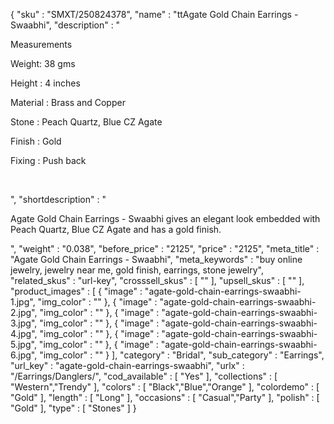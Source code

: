 {
  "sku" : "SMXT/250824378",
  "name" : "ttAgate Gold Chain Earrings - Swaabhi",
  "description" : "<p>Measurements</p> <p>Weight: 38&nbsp;gms</p> <p>Height : 4&nbsp;inches</p> <p>Material : Brass and Copper</p> <p>Stone : Peach Quartz, Blue CZ Agate&nbsp;</p> <p>Finish : Gold</p> <p>Fixing : Push back</p> <p>&nbsp;</p>",
  "shortdescription" : "<p>Agate Gold Chain Earrings - Swaabhi gives an elegant look embedded with Peach Quartz, Blue CZ Agate and has a gold finish.</p>",
  "weight" : "0.038",
  "before_price" : "2125",
  "price" : "2125",
  "meta_title" : "Agate Gold Chain Earrings - Swaabhi",
  "meta_keywords" : "buy online jewelry, jewelry near me, gold finish, earrings, stone jewelry",
  "related_skus" : "url-key",
  "crosssell_skus" : [ "" ],
  "upsell_skus" : [ "" ],
  "product_images" : [ {
    "image" : "agate-gold-chain-earrings-swaabhi-1.jpg",
    "img_color" : ""
  }, {
    "image" : "agate-gold-chain-earrings-swaabhi-2.jpg",
    "img_color" : ""
  }, {
    "image" : "agate-gold-chain-earrings-swaabhi-3.jpg",
    "img_color" : ""
  }, {
    "image" : "agate-gold-chain-earrings-swaabhi-4.jpg",
    "img_color" : ""
  }, {
    "image" : "agate-gold-chain-earrings-swaabhi-5.jpg",
    "img_color" : ""
  }, {
    "image" : "agate-gold-chain-earrings-swaabhi-6.jpg",
    "img_color" : ""
  } ],
  "category" : "Bridal",
  "sub_category" : "Earrings",
  "url_key" : "agate-gold-chain-earrings-swaabhi",
  "urlx" : "/Earrings/Danglers/",
  "cod_available" : [ "Yes" ],
  "collections" : [ "Western","Trendy" ],
  "colors" : [ "Black","Blue","Orange" ],
  "colordemo" : [ "Gold" ],
  "length" : [ "Long" ],
  "occasions" : [ "Casual","Party" ],
  "polish" : [ "Gold" ],
  "type" : [ "Stones" ]
}